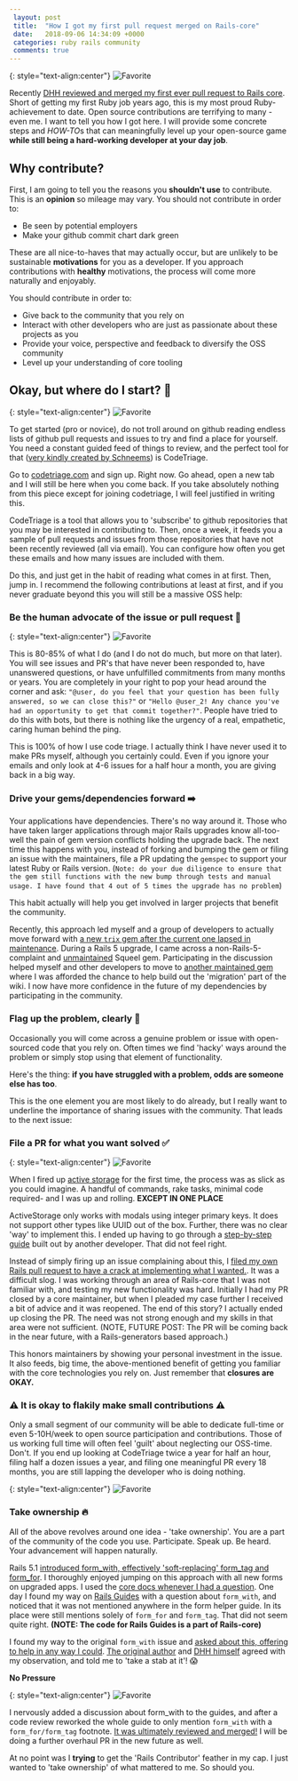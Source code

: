 ```yaml
---
 layout: post
 title:  "How I got my first pull request merged on Rails-core"
 date:   2018-09-06 14:34:09 +0000
 categories: ruby rails community
 comments: true
---
```


{: style="text-align:center"}
![Favorite](https://i.imgur.com/XIOBAIg.png)

Recently [DHH reviewed and merged my first ever pull request to Rails core](https://github.com/rails/rails/pull/33523). Short of getting my first Ruby job years ago, this is my most proud Ruby-achievement to date. Open source contributions are terrifying to many - even me. I want to tell you how I got here. I will provide some concrete steps and *HOW-TO*s that can meaningfully level up your open-source game __while still being a hard-working developer at your day job__.

## Why contribute?

First, I am going to tell you the reasons you __shouldn't use__ to contribute. This is an __opinion__ so mileage may vary. You should not contribute in order to:

* Be seen by potential employers
* Make your github commit chart dark green

These are all nice-to-haves that may actually occur, but are unlikely to be sustainable **motivations** for you as a developer. If you approach contributions with __healthy__ motivations, the process will come more naturally and enjoyably.

You should contribute in order to:

* Give back to the community that you rely on
* Interact with other developers who are just as passionate about these projects as you
* Provide your voice, perspective and feedback to diversify the OSS community
* Level up your understanding of core tooling

## Okay, but where do I start? 🤔

{: style="text-align:center"}
![Favorite](https://i.imgur.com/DAbjF4H.png)

To get started (pro or novice), do not troll around on github reading endless lists of github pull requests and issues to try and find a place for yourself. You need a constant guided feed of things to review, and the perfect tool for that ([very kindly created by Schneems](https://github.com/schneems)) is CodeTriage.

Go to [codetriage.com](https://www.codetriage.com) and sign up. Right now. Go ahead, open a new tab and I will still be here when you come back. If you take absolutely nothing from this piece except for joining codetriage, I will feel justified in writing this.

CodeTriage is a tool that allows you to 'subscribe' to github repositories that you may be interested in contributing to. Then, once a week, it feeds you a sample of pull requests and issues from those repositories that have not been recently reviewed (all via email). You can configure how often you get these emails and how many issues are included with them.

Do this, and just get in the habit of reading what comes in at first. Then, jump in. I recommend the following contributions at least at first, and if you never graduate beyond this you will still be a massive OSS help:

### Be the human advocate of the issue or pull request 🙋

{: style="text-align:center"}
![Favorite](https://i.imgur.com/77Zc2i0.png)

This is 80-85% of what I do (and I do not do much, but more on that later). You will see issues and PR's that have never been responded to, have unanswered questions, or have unfulfilled commitments from many months or years. You are completely in your right to pop your head around the corner and ask: `"@user, do you feel that your question has been fully answered, so we can close this?"` or `"Hello @user_2! Any chance you've had an opportunity to get that commit together?"`. People have tried to do this with bots, but there is nothing like the urgency of a real, empathetic, caring human behind the ping.

This is 100% of how I use code triage. I actually think I have never used it to make PRs myself, although you certainly could. Even if you ignore your emails and only look at 4-6 issues for a half hour a month, you are giving back in a big way.

### Drive your gems/dependencies forward ➡️

Your applications have dependencies. There's no way around it. Those who have taken larger applications through major Rails upgrades know all-too-well the pain of gem version conflicts holding the upgrade back. The next time this happens with you, instead of forking and bumping the gem or filing an issue with the maintainers, file a PR updating the `gemspec` to support your latest Ruby or Rails version. (`Note: do your due diligence to ensure that the gem still functions with the new bump through tests and manual usage. I have found that 4 out of 5 times the upgrade has no problem`)

This habit actually will help you get involved in larger projects that benefit the community.

Recently, this approach led myself and a group of developers to actually move forward with [a new `trix` gem after the current one lapsed in maintenance](https://schwad.github.io/ruby/rails/community/2018/08/21/new-community-maintained-trix-gem.html). During a Rails 5 upgrade, I came across a non-Rails-5-complaint and [unmaintained](https://github.com/activerecord-hackery/squeel/pull/428) Squeel gem. Participating in the discussion helped myself and other developers to move to [another maintained gem](https://github.com/rzane/baby_squeel) where I was afforded the chance to help build out the 'migration' part of the wiki. I now have more confidence in the future of my dependencies by participating in the community.

### Flag up the problem, clearly 🚩

Occasionally you will come across a genuine problem or issue with open-sourced code that you rely on. Often times we find 'hacky' ways around the problem or simply stop using that element of functionality.

Here's the thing: __if you have struggled with a problem, odds are someone else has too__.

This is the one element you are most likely to do already, but I really want to underline the importance of sharing issues with the community. That leads to the next issue:

### File a PR for what you want solved ✅

{: style="text-align:center"}
![Favorite](https://i.imgur.com/lQola4S.png)

When I fired up [active storage](https://edgeguides.rubyonrails.org/active_storage_overview.html) for the first time, the process was as slick as you could imagine. A handful of commands, rake tasks, minimal code required- and I was up and rolling. __EXCEPT IN ONE PLACE__

ActiveStorage only works with modals using integer primary keys. It does not support other types like UUID out of the box. Further, there was no clear 'way' to implement this. I ended up having to go through a [step-by-step guide](https://www.wrburgess.com/posts/2018-02-03-1.html) built out by another developer. That did not feel right.

Instead of simply firing up an issue complaining about this, I [filed my own Rails pull request to have a crack at implementing what I wanted.](https://github.com/rails/rails/pull/32466). It was a difficult slog. I was working through an area of Rails-core that I was not familiar with, and testing my new functionality was hard. Initially I had my PR closed by a core maintainer, but when I pleaded my case further I received a bit of advice and it was reopened. The end of this story? I actually ended up closing the PR. The need was not strong enough and my skills in that area were not sufficient. (NOTE, FUTURE POST: The PR will be coming back in the near future, with a Rails-generators based approach.)

This honors maintainers by showing your personal investment in the issue. It also feeds, big time, the above-mentioned benefit of getting you familiar with the core technologies you rely on. Just remember that __closures are OKAY.__

### ⚠️ It is okay to flakily make small contributions ⚠️

Only a small segment of our community will be able to dedicate full-time or even 5-10H/week to open source participation and contributions. Those of us working full time will often feel 'guilt' about neglecting our OSS-time. Don't. If you end up looking at CodeTriage twice a year for half an hour, filing half a dozen issues a year, and filing one meaningful PR every 18 months, you are still lapping the developer who is doing nothing.

{: style="text-align:center"}
![Favorite](https://i.imgur.com/B0JHLJz.png)

### Take ownership 🔥

All of the above revolves around one idea - 'take ownership'. You are a part of the community of the code you use. Participate. Speak up. Be heard. Your advancement will happen naturally.

Rails 5.1 [introduced form_with, effectively 'soft-replacing' form_tag and form_for](https://m.patrikonrails.com/rails-5-1s-form-with-vs-old-form-helpers-3a5f72a8c78a). I thoroughly enjoyed jumping on this approach with all new forms on upgraded apps. I used the [core docs whenever I had a question](https://api.rubyonrails.org/classes/ActionView/Helpers/FormHelper.html#method-i-form_with). One day I found my way on [Rails Guides](https://edgeguides.rubyonrails.org/form_helpers.html) with a question about `form_with`, and noticed that it was not mentioned anywhere in the form helper guide. In its place were still mentions solely of `form_for` and `form_tag`. That did not seem quite right. __(NOTE: The code for Rails Guides is a part of Rails-core)__

I found my way to the original `form_with` issue and [asked about this, offering to help in any way I could](https://github.com/rails/rails/issues/25197#issuecomment-408386800). [The original author](https://github.com/rails/rails/issues/25197#issuecomment-408600838) and [DHH himself](https://github.com/rails/rails/issues/25197#issuecomment-408448753) agreed with my observation, and told me to 'take a stab at it'! 😱

__No Pressure__

{: style="text-align:center"}
![Favorite](https://i.imgur.com/s0jWege.png)

I nervously added a discussion about form_with to the guides, and after a code review reworked the whole guide to only mention `form_with` with a `form_for/form_tag` footnote. [It was ultimately reviewed and merged!](https://github.com/rails/rails/pull/33523) I will be doing a further overhaul PR in the new future as well.

At no point was I __trying__ to get the 'Rails Contributor' feather in my cap. I just wanted to 'take ownership' of what mattered to me. So should you.
